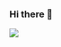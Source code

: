 ### Hi there 👋
<img src="https://cdn.dribbble.com/users/6620596/screenshots/14792345/media/af61fa935b055891cb800a9e41ebb747.gif">
